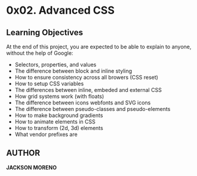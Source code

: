 # 0x02. Advanced CSS

## Learning Objectives
At the end of this project, you are expected to be able to explain to anyone, without the help of Google:

+ Selectors, properties, and values
+ The difference between block and inline styling
+ How to ensure consistency across all browers (CSS reset)
+ How to setup CSS variables
+ The differences between inline, embeded and external CSS
+ How grid systems work (with floats)
+ The difference between icons webfonts and SVG icons
+ The difference between pseudo-classes and pseudo-elements
+ How to make background gradients
+ How to animate elements in CSS
+ How to transform (2d, 3d) elements
+ What vendor prefixes are

## AUTHOR
**JACKSON MORENO**